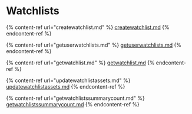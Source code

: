 # Watchlists

{% content-ref url="createwatchlist.md" %}
[createwatchlist.md](createwatchlist.md)
{% endcontent-ref %}

{% content-ref url="getuserwatchlists.md" %}
[getuserwatchlists.md](getuserwatchlists.md)
{% endcontent-ref %}

{% content-ref url="getwatchlist.md" %}
[getwatchlist.md](getwatchlist.md)
{% endcontent-ref %}

{% content-ref url="updatewatchlistassets.md" %}
[updatewatchlistassets.md](updatewatchlistassets.md)
{% endcontent-ref %}

{% content-ref url="getwatchlistssummarycount.md" %}
[getwatchlistssummarycount.md](getwatchlistssummarycount.md)
{% endcontent-ref %}
